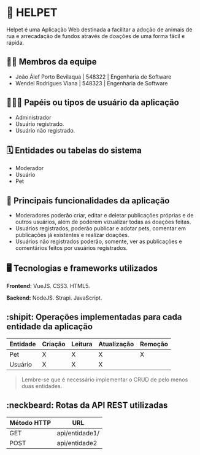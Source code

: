 # :checkered_flag: HELPET

Helpet é uma Aplicação Web destinada a facilitar a adoção de animais de rua e arrecadação de fundos através de doações de uma forma fácil e rápida.

## :technologist: Membros da equipe

<ul>
    <li>João Álef Porto Bevilaqua | 548322 | Engenharia de Software
    <li>Wendel Rodrigues Viana    | 548323 | Engenharia de Software
</ul>

## :people_holding_hands: Papéis ou tipos de usuário da aplicação

<ul>
    <li>Administrador
    <li>Usuário registrado.
    <li>Usuário não registrado.
</ul>

## :spiral_calendar: Entidades ou tabelas do sistema

<ul>
    <li>Moderador
    <li>Usuário
    <li>Pet
</ul>

## :triangular_flag_on_post:	 Principais funcionalidades da aplicação

<ul>
    <li>Moderadores poderão criar, editar e deletar publicações próprias e de outros usuários, além de poderem vizualizar todas as doações feitas.
    <li>Usuários registrados, poderão publicar e adotar pets, comentar em publicações já existentes e realizar doações.
    <li>Usuários não registrados poderão, somente, ver as publicações e comentários feitos por usuários registrados.
</ul>

## :desktop_computer: Tecnologias e frameworks utilizados

**Frontend:** 
VueJS. CSS3. HTML5.

**Backend:**
NodeJS. Strapi. JavaScript.

## :shipit: Operações implementadas para cada entidade da aplicação

| Entidade | Criação | Leitura | Atualização | Remoção |
| --- | --- | --- | --- | --- |
| Pet | X | X | X | X |
| Usuário | X | X | X |  |

> Lembre-se que é necessário implementar o CRUD de pelo menos duas entidades.

## :neckbeard: Rotas da API REST utilizadas

| Método HTTP | URL |
| --- | --- |
| GET | api/entidade1/|
| POST | api/entidade2 |